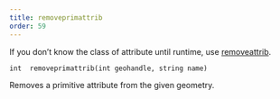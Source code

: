 ```yaml
---
title: removeprimattrib
order: 59
---
```

If you don’t know the class of attribute until runtime, use [removeattrib](../geometry/removeattrib "Removes an attribute or group from the geometry.").

`int  removeprimattrib(int geohandle, string name)`

Removes a primitive attribute from the given geometry.
